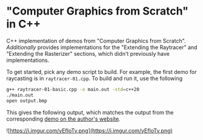 # "Computer Graphics from Scratch" in C++
C++ implementation of demos from "Computer Graphics from Scratch".
*Additionally* provides implementations for the "Extending the Raytracer" and
"Extending the Rasterizer" sections, which didn't previously have
implementations.

To get started, pick any demo script to build. For example, the first demo for
raycasting is in `raytracer-01.cpp`. To build and run it, use the following

```bash
g++ raytracer-01-basic.cpp -o main.out -std=c++20
./main.out
open output.bmp
```

This gives the following output, which matches the output from the corresponding
[demo on the author's website](https://gabrielgambetta.com/computer-graphics-from-scratch/demos/raytracer-01.html).

![https://i.imgur.com/yEfIoTv.png](https://i.imgur.com/yEfIoTv.png)

<!--
# Develop

The GCC profiler is known to produce empty outputs on a Mac. To run Apple's
profiler, open the `Instruments` app first and use its CLI.

```bash
# open Instruments.app in spotlight
g++ raytracer-01-basic.cpp -o main.out -std=c++20 -Ofast
xctrace record --output 'recording.trace' --template "Time Profiler" --target-stdout - --launch -- ./main.out
```
-->